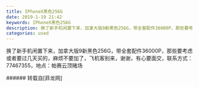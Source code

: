 ```yaml
---
title: IPhoneX黑色256G
date: 2019-1-19 21:42
keywords: IPhoneX黑色256G
description: 换了新手机闲置下来，加拿大版9新黑色256G，带全套配件36000P，那些要考虑或者要过几天买的，麻烦不要加了，飞机客别来，谢谢，有心要面交，联系方式：77467355，地点：帕赛云顶赌场
categories: used
---
```

<td class="t_f" id="postmessage_2743647">

换了新手机闲置下来，加拿大版9新黑色256G，带全套配件36000P，那些要考虑或者要过几天买的，麻烦不要加了，飞机客别来，谢谢，有心要面交，联系方式：77467355，地点：帕赛云顶赌场<br/>
</td>
###### 转载自[菲龙网]